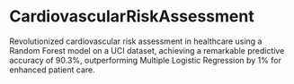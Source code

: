 # CardiovascularRiskAssessment
Revolutionized cardiovascular risk assessment in healthcare using a Random Forest model on a UCI dataset, achieving a remarkable predictive accuracy of 90.3%, outperforming Multiple Logistic Regression by 1% for enhanced patient care.
